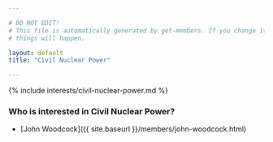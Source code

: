 ```yaml
---

# DO NOT EDIT!
# This file is automatically generated by get-members. If you change it, bad
# things will happen.

layout: default
title: "Civil Nuclear Power"

---
```


{% include interests/civil-nuclear-power.md %}

### Who is interested in Civil Nuclear Power?


* [John Woodcock]({{ site.baseurl }}/members/john-woodcock.html)
